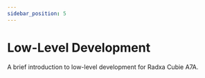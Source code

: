 ```yaml
---
sidebar_position: 5
---
```


# Low-Level Development

A brief introduction to low-level development for Radxa Cubie A7A.

<DocCardList />
